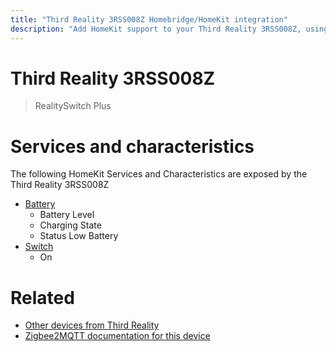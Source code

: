 ```yaml
---
title: "Third Reality 3RSS008Z Homebridge/HomeKit integration"
description: "Add HomeKit support to your Third Reality 3RSS008Z, using Homebridge, Zigbee2MQTT and homebridge-z2m."
---
```

<!---
This file has been GENERATED using src/docgen/docgen.ts
DO NOT EDIT THIS FILE MANUALLY!
-->
# Third Reality 3RSS008Z
> RealitySwitch Plus


# Services and characteristics
The following HomeKit Services and Characteristics are exposed by
the Third Reality 3RSS008Z

* [Battery](../../battery.md)
  * Battery Level
  * Charging State
  * Status Low Battery
* [Switch](../../switch.md)
  * On


# Related
* [Other devices from Third Reality](../index.md#third_reality)
* [Zigbee2MQTT documentation for this device](https://www.zigbee2mqtt.io/devices/3RSS008Z.html)